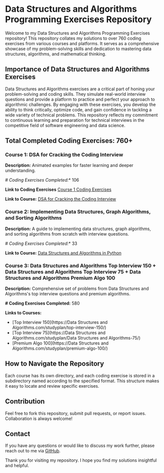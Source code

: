 # Data Structures and Algorithms Programming Exercises Repository

Welcome to my Data Structures and Algorithms Programming Exercises repository! This repository collates my solutions to over 760 coding exercises from various courses and platforms. It serves as a comprehensive showcase of my problem-solving skills and dedication to mastering data structures, algorithms, and mathematical thinking. 

## Importance of Data Structures and Algorithms Exercises

Data Structures and Algorithms exercises are a critical part of honing your problem-solving and coding skills. They simulate real-world interview questions and provide a platform to practice and perfect your approach to algorithmic challenges. By engaging with these exercises, you develop the ability to think critically, optimize code, and gain confidence in tackling a wide variety of technical problems. This repository reflects my commitment to continuous learning and preparation for technical interviews in the competitive field of software engineering and data science.

## Total Completed Coding Exercises: 760+

### Course 1: DSA for Cracking the Coding Interview

**Description:** Animated examples for faster learning and deeper understanding.

*# Coding Exercises Completed:** 106

**Link to Coding Exercises** [Course 1 Coding Exercises](https://github.com/rexcoleman/Data-Structures-And-Algorithms/tree/main/Course_1_Python_Data_Structures_%26_Algorithms%2BLEETCODE_Exercises)

**Link to Course:** [DSA for Cracking the Coding Interview](https://www.udemy.com/course/data-structures-algorithms-python/)

### Course 2: Implementing Data Structures, Graph Algorithms, and Sorting Algorithms

**Description:** A guide to implementing data structures, graph algorithms, and sorting algorithms from scratch with interview questions.

*# Coding Exercises Completed:** 33

**Link to Course:** [Data Structures and Algorithms in Python](https://www.udemy.com/course/algorithms-and-data-structures-in-python/)

### Course 3: Data Structures and Algorithms Top Interview 150 + Data Structures and Algorithms Top Interview 75 + Data Structures and Algorithms Premium Algo 100

**Description:** Comprehensive set of problems from Data Structures and Algorithms's top interview questions and premium algorithms.

**# Coding Exercises Completed:** 580

**Links to Courses:**
- [Top Interview 150](https://Data Structures and Algorithms.com/studyplan/top-interview-150/)
- [Top Interview 75](https://Data Structures and Algorithms.com/studyplan/Data Structures and Algorithms-75/)
- [Premium Algo 100](https://Data Structures and Algorithms.com/studyplan/premium-algo-100/)

## How to Navigate the Repository
Each course has its own directory, and each coding exercise is stored in a subdirectory named according to the specified format. This structure makes it easy to locate and review specific exercises.

## Contribution
Feel free to fork this repository, submit pull requests, or report issues. Collaboration is always welcome!

## Contact
If you have any questions or would like to discuss my work further, please reach out to me via [GitHub](https://github.com/rexcoleman).

Thank you for visiting my repository. I hope you find my solutions insightful and helpful.

